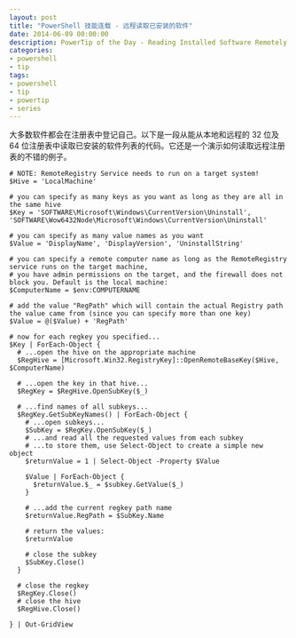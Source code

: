 ```yaml
---
layout: post
title: "PowerShell 技能连载 - 远程读取已安装的软件"
date: 2014-06-09 00:00:00
description: PowerTip of the Day - Reading Installed Software Remotely
categories:
- powershell
- tip
tags:
- powershell
- tip
- powertip
- series
---
```

大多数软件都会在注册表中登记自己。以下是一段从能从本地和远程的 32 位及 64 位注册表中读取已安装的软件列表的代码。它还是一个演示如何读取远程注册表的不错的例子。

    # NOTE: RemoteRegistry Service needs to run on a target system!
    $Hive = 'LocalMachine'
    
    # you can specify as many keys as you want as long as they are all in the same hive
    $Key = 'SOFTWARE\Microsoft\Windows\CurrentVersion\Uninstall', 'SOFTWARE\Wow6432Node\Microsoft\Windows\CurrentVersion\Uninstall'
    
    # you can specify as many value names as you want
    $Value = 'DisplayName', 'DisplayVersion', 'UninstallString'
    
    # you can specify a remote computer name as long as the RemoteRegistry service runs on the target machine,
    # you have admin permissions on the target, and the firewall does not block you. Default is the local machine:
    $ComputerName = $env:COMPUTERNAME
    
    # add the value "RegPath" which will contain the actual Registry path the value came from (since you can specify more than one key)
    $Value = @($Value) + 'RegPath'
        
    # now for each regkey you specified...
    $Key | ForEach-Object {
      # ...open the hive on the appropriate machine
      $RegHive = [Microsoft.Win32.RegistryKey]::OpenRemoteBaseKey($Hive, $ComputerName)
      
      # ...open the key in that hive...
      $RegKey = $RegHive.OpenSubKey($_)
      
      # ...find names of all subkeys...
      $RegKey.GetSubKeyNames() | ForEach-Object {
        # ...open subkeys...
        $SubKey = $RegKey.OpenSubKey($_)
        # ...and read all the requested values from each subkey
        # ...to store them, use Select-Object to create a simple new object
        $returnValue = 1 | Select-Object -Property $Value
        
        $Value | ForEach-Object {
          $returnValue.$_ = $subkey.GetValue($_)
        }
    
        # ...add the current regkey path name
        $returnValue.RegPath = $SubKey.Name
    
        # return the values:
        $returnValue
    
        # close the subkey
        $SubKey.Close()
      }
      
      # close the regkey
      $RegKey.Close()
      # close the hive
      $RegHive.Close()
    
    } | Out-GridView

<!--本文国际来源：[Reading Installed Software Remotely](http://community.idera.com/powershell/powertips/b/tips/posts/reading-installed-software-remotely)-->
